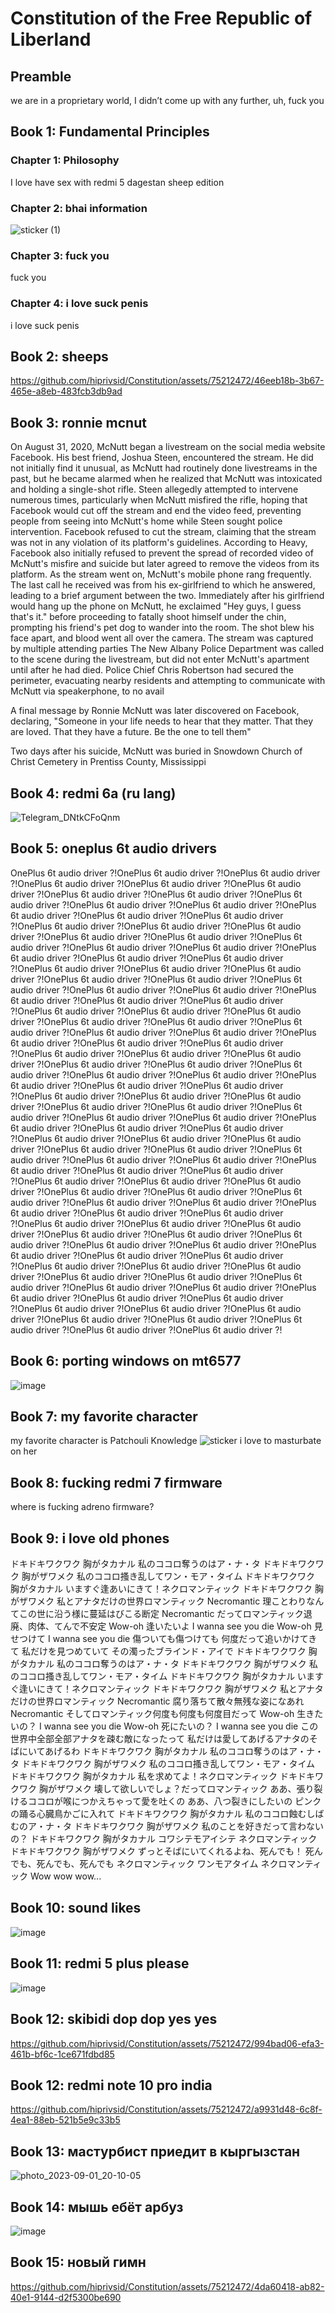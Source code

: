 # Constitution of the Free Republic of Liberland

## Preamble
we are in a proprietary world, I didn’t come up with any further, uh, fuck you

## Book 1: Fundamental Principles

### Chapter 1: Philosophy

I love have sex with redmi 5 dagestan sheep edition

### Chapter 2: bhai information

![sticker (1)](https://github.com/hiprivsid/Constitution/assets/75212472/97049c14-ce53-4835-b12b-831b85d1e222)


### Chapter 3: fuck you
fuck you

### Chapter 4: i love suck penis
i love suck penis

## Book 2: sheeps



https://github.com/hiprivsid/Constitution/assets/75212472/46eeb18b-3b67-465e-a8eb-483fcb3db9ad



## Book 3: ronnie mcnut

On August 31, 2020, McNutt began a livestream on the social media website Facebook. His best friend, Joshua Steen, encountered the stream. He did not initially find it unusual, as McNutt had routinely done livestreams in the past, but he became alarmed when he realized that McNutt was intoxicated and holding a single-shot rifle. Steen allegedly attempted to intervene numerous times, particularly when McNutt misfired the rifle, hoping that Facebook would cut off the stream and end the video feed, preventing people from seeing into McNutt's home while Steen sought police intervention. Facebook refused to cut the stream, claiming that the stream was not in any violation of its platform's guidelines. According to Heavy, Facebook also initially refused to prevent the spread of recorded video of McNutt's misfire and suicide but later agreed to remove the videos from its platform. As the stream went on, McNutt's mobile phone rang frequently. The last call he received was from his ex-girlfriend to which he answered, leading to a brief argument between the two. Immediately after his girlfriend would hang up the phone on McNutt, he exclaimed "Hey guys, I guess that's it." before proceeding to fatally shoot himself under the chin, prompting his friend's pet dog to wander into the room. The shot blew his face apart, and blood went all over the camera. The stream was captured by multiple attending parties The New Albany Police Department was called to the scene during the livestream, but did not enter McNutt's apartment until after he had died. Police Chief Chris Robertson had secured the perimeter, evacuating nearby residents and attempting to communicate with McNutt via speakerphone, to no avail

A final message by Ronnie McNutt was later discovered on Facebook, declaring, "Someone in your life needs to hear that they matter. That they are loved. That they have a future. Be the one to tell them"

Two days after his suicide, McNutt was buried in Snowdown Church of Christ Cemetery in Prentiss County, Mississippi

## Book 4: redmi 6a (ru lang)

![Telegram_DNtkCFoQnm](https://github.com/hiprivsid/Constitution/assets/75212472/ed1dc80e-fb37-4103-a169-fb9c986c4605)


## Book 5: oneplus 6t audio drivers

OnePlus 6t audio driver ?!OnePlus 6t audio driver ?!OnePlus 6t audio driver ?!OnePlus 6t audio driver ?!OnePlus 6t audio driver ?!OnePlus 6t audio driver ?!OnePlus 6t audio driver ?!OnePlus 6t audio driver ?!OnePlus 6t audio driver ?!OnePlus 6t audio driver ?!OnePlus 6t audio driver ?!OnePlus 6t audio driver ?!OnePlus 6t audio driver ?!OnePlus 6t audio driver ?!OnePlus 6t audio driver ?!OnePlus 6t audio driver ?!OnePlus 6t audio driver ?!OnePlus 6t audio driver ?!OnePlus 6t audio driver ?!OnePlus 6t audio driver ?!OnePlus 6t audio driver ?!OnePlus 6t audio driver ?!OnePlus 6t audio driver ?!OnePlus 6t audio driver ?!OnePlus 6t audio driver ?!OnePlus 6t audio driver ?!OnePlus 6t audio driver ?!OnePlus 6t audio driver ?!OnePlus 6t audio driver ?!OnePlus 6t audio driver ?!OnePlus 6t audio driver ?!OnePlus 6t audio driver ?!OnePlus 6t audio driver ?!OnePlus 6t audio driver ?!OnePlus 6t audio driver ?!OnePlus 6t audio driver ?!OnePlus 6t audio driver ?!OnePlus 6t audio driver ?!OnePlus 6t audio driver ?!OnePlus 6t audio driver ?!OnePlus 6t audio driver ?!OnePlus 6t audio driver ?!OnePlus 6t audio driver ?!OnePlus 6t audio driver ?!OnePlus 6t audio driver ?!OnePlus 6t audio driver ?!OnePlus 6t audio driver ?!OnePlus 6t audio driver ?!OnePlus 6t audio driver ?!OnePlus 6t audio driver ?!OnePlus 6t audio driver ?!OnePlus 6t audio driver ?!OnePlus 6t audio driver ?!OnePlus 6t audio driver ?!OnePlus 6t audio driver ?!OnePlus 6t audio driver ?!OnePlus 6t audio driver ?!OnePlus 6t audio driver ?!OnePlus 6t audio driver ?!OnePlus 6t audio driver ?!OnePlus 6t audio driver ?!OnePlus 6t audio driver ?!OnePlus 6t audio driver ?!OnePlus 6t audio driver ?!OnePlus 6t audio driver ?!OnePlus 6t audio driver ?!OnePlus 6t audio driver ?!OnePlus 6t audio driver ?!OnePlus 6t audio driver ?!OnePlus 6t audio driver ?!OnePlus 6t audio driver ?!OnePlus 6t audio driver ?!OnePlus 6t audio driver ?!OnePlus 6t audio driver ?!OnePlus 6t audio driver ?!OnePlus 6t audio driver ?!OnePlus 6t audio driver ?!OnePlus 6t audio driver ?!OnePlus 6t audio driver ?!OnePlus 6t audio driver ?!OnePlus 6t audio driver ?!OnePlus 6t audio driver ?!OnePlus 6t audio driver ?!OnePlus 6t audio driver ?!OnePlus 6t audio driver ?!OnePlus 6t audio driver ?!OnePlus 6t audio driver ?!OnePlus 6t audio driver ?!OnePlus 6t audio driver ?!OnePlus 6t audio driver ?!OnePlus 6t audio driver ?!OnePlus 6t audio driver ?!OnePlus 6t audio driver ?!OnePlus 6t audio driver ?!OnePlus 6t audio driver ?!OnePlus 6t audio driver ?!OnePlus 6t audio driver ?!OnePlus 6t audio driver ?!OnePlus 6t audio driver ?!OnePlus 6t audio driver ?!OnePlus 6t audio driver ?!OnePlus 6t audio driver ?!OnePlus 6t audio driver ?!OnePlus 6t audio driver ?!OnePlus 6t audio driver ?!OnePlus 6t audio driver ?!OnePlus 6t audio driver ?!OnePlus 6t audio driver ?!OnePlus 6t audio driver ?!OnePlus 6t audio driver ?!OnePlus 6t audio driver ?!OnePlus 6t audio driver ?!OnePlus 6t audio driver ?!OnePlus 6t audio driver ?!OnePlus 6t audio driver ?!OnePlus 6t audio driver ?!OnePlus 6t audio driver ?!OnePlus 6t audio driver ?!OnePlus 6t audio driver ?!OnePlus 6t audio driver ?!OnePlus 6t audio driver ?!

## Book 6: porting windows on mt6577

![image](https://github.com/hiprivsid/Constitution/assets/75212472/6c14f547-8636-46a0-953a-c7ab4e2f4ba1)

## Book 7: my favorite character

my favorite character is Patchouli Knowledge
![sticker](https://github.com/hiprivsid/Constitution/assets/75212472/82f3320d-58ff-4144-9510-417410a9f523)
i love to masturbate on her

## Book 8: fucking redmi 7 firmware

where is fucking adreno firmware?

## Book 9: i love old phones
ドキドキワクワク 胸がタカナル 私のココロ奪うのはア・ナ・タ
ドキドキワクワク 胸がザワメク 私のココロ搔き乱してワン・モア・タイム
ドキドキワクワク 胸がタカナル いますぐ逢あいにきて！ネクロマンティック
ドキドキワクワク 胸がザワメク 私とアナタだけの世界ロマンティック
Necromantic 理ことわりなんてこの世に沿う様に蔓延はびこる断定
Necromantic だってロマンティック退廃、肉体、てんで不安定
Wow-oh 逢いたいよ I wanna see you die
Wow-oh 見せつけて I wanna see you die
傷ついても傷つけても 何度だって追いかけてきて
私だけを見つめていて その濁ったブラインド・アイで
ドキドキワクワク 胸がタカナル 私のココロ奪うのはア・ナ・タ
ドキドキワクワク 胸がザワメク 私のココロ搔き乱してワン・モア・タイム
ドキドキワクワク 胸がタカナル いますぐ逢いにきて！ネクロマンティック
ドキドキワクワク 胸がザワメク 私とアナタだけの世界ロマンティック
Necromantic 腐り落ちて散々無残な姿になあれ
Necromantic そしてロマンティック何度も何度も何度目だって
Wow-oh 生きたいの？ I wanna see you die
Wow-oh 死にたいの？ I wanna see you die
この世界中全部全部アナタを疎む敵になったって
私だけは愛してあげるアナタのそばにいてあげるわ
ドキドキワクワク 胸がタカナル 私のココロ奪うのはア・ナ・タ
ドキドキワクワク 胸がザワメク 私のココロ搔き乱してワン・モア・タイム
ドキドキワクワク 胸がタカナル 私を求めてよ！ネクロマンティック
ドキドキワクワク 胸がザワメク 壊して欲しいでしょ？だってロマンティック
ああ、張り裂けるココロが喉につかえちゃって愛を吐くの
ああ、八つ裂きにしたいの ピンクの踊る心臓鳥かごに入れて
ドキドキワクワク 胸がタカナル 私のココロ蝕むしばむのア・ナ・タ
ドキドキワクワク 胸がザワメク 私のことを好きだって言わないの？
ドキドキワクワク 胸がタカナル コワシテモアイシテ ネクロマンティック
ドキドキワクワク 胸がザワメク ずっとそばにいてくれるよね、死んでも！
死んでも、死んでも、死んでも
ネクロマンティック
ワンモアタイム
ネクロマンティック
Wow wow wow...

## Book 10: sound likes 
![image](https://github.com/hiprivsid/Constitution/assets/75212472/c4020e46-1ca9-4e54-a6a0-168ad1ec3700)

## Book 11: redmi 5 plus please

![image](https://github.com/hiprivsid/Constitution/assets/75212472/b3fc85b4-2bff-4a9e-b131-b069fd67653e)

## Book 12: skibidi dop dop yes yes



https://github.com/hiprivsid/Constitution/assets/75212472/994bad06-efa3-461b-bf6c-1ce671fdbd85



## Book 12: redmi note 10 pro india

https://github.com/hiprivsid/Constitution/assets/75212472/a9931d48-6c8f-4ea1-88eb-521b5e9c33b5

## Book 13: мастурбист приедит в кыргызстан
![photo_2023-09-01_20-10-05](https://github.com/hiprivsid/Constitution/assets/75212472/f9be2466-6e12-44a5-97ee-b62c21fd3a8a)

## Book 14: мышь ебёт арбуз
![image](https://github.com/hiprivsid/Constitution/assets/75212472/b3359080-13a0-42a1-afad-56de91aa8f6d)

## Book 15: новый гимн


https://github.com/hiprivsid/Constitution/assets/75212472/4da60418-ab82-40e1-9144-d2f5300be690
